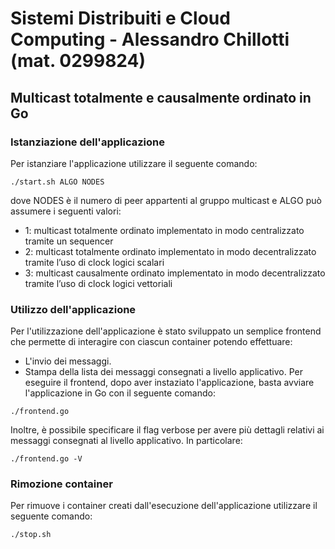 # Sistemi Distribuiti e Cloud Computing - Alessandro Chillotti (mat. 0299824)
## Multicast totalmente e causalmente ordinato in Go
### Istanziazione dell'applicazione
Per istanziare l'applicazione utilizzare il seguente comando:
```[bash]
./start.sh ALGO NODES
```
dove NODES è il numero di peer appartenti al gruppo multicast e ALGO può assumere i seguenti valori:
- 1: multicast totalmente ordinato implementato in modo centralizzato tramite un sequencer
- 2: multicast totalmente ordinato implementato in modo decentralizzato tramite l’uso di clock logici
scalari
- 3: multicast causalmente ordinato implementato in modo decentralizzato tramite l’uso di clock
logici vettoriali
### Utilizzo dell'applicazione
Per l'utilizzazione dell'applicazione è stato sviluppato un semplice frontend che permette di interagire con ciascun container potendo effettuare:
- L'invio dei messaggi.
- Stampa della lista dei messaggi consegnati a livello applicativo.
Per eseguire il frontend, dopo aver instaziato l'applicazione, basta avviare l'applicazione in Go con il seguente comando:
```[bash]
./frontend.go
```
Inoltre, è possibile specificare il flag verbose per avere più dettagli relativi ai messaggi consegnati al livello applicativo. In particolare:
```[bash]
./frontend.go -V
```
### Rimozione container
Per rimuove i container creati dall'esecuzione dell'applicazione utilizzare il seguente comando:
```[bash]
./stop.sh 
```
